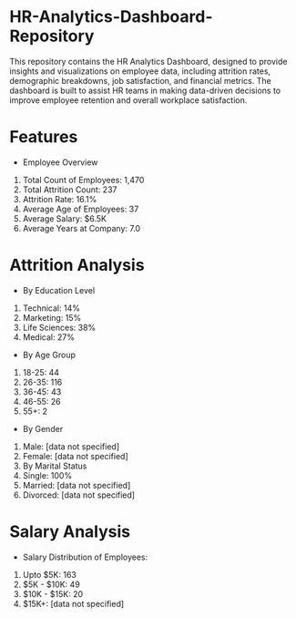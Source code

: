 # HR-Analytics-Dashboard-Repository
This repository contains the HR Analytics Dashboard, designed to provide insights and visualizations on employee data, including attrition rates, demographic breakdowns, job satisfaction, and financial metrics. The dashboard is built to assist HR teams in making data-driven decisions to improve employee retention and overall workplace satisfaction.
# Features
* Employee Overview
1. Total Count of Employees: 1,470
2. Total Attrition Count: 237
3. Attrition Rate: 16.1%
4. Average Age of Employees: 37
5. Average Salary: $6.5K
6. Average Years at Company: 7.0
# Attrition Analysis

* By Education Level
1. Technical: 14%
2. Marketing: 15%
3. Life Sciences: 38%
4. Medical: 27%
* By Age Group
1. 18-25: 44
2. 26-35: 116
3. 36-45: 43
4. 46-55: 26
5. 55+: 2
* By Gender
1. Male: [data not specified]
2. Female: [data not specified]
3. By Marital Status
4. Single: 100%
5. Married: [data not specified]
6. Divorced: [data not specified]
# Salary Analysis

* Salary Distribution of Employees:
1. Upto $5K: 163
2. $5K - $10K: 49
3. $10K - $15K: 20
4. $15K+: [data not specified]
